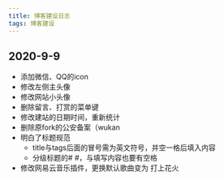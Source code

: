 ```yaml
---
title: 博客建设日志
tags: 博客建设
---  
```



## 2020-9-9 ##
+ 添加微信、QQ的icon  
+ 修改左侧主头像  
+ 修改网站小头像
+ 删除留言、打赏的菜单键
+ 修改建站的日期时间，重新统计
+ 删除原fork的公安备案（wukan
+ 明白了标题规范
  + title与tags后面的冒号需为英文符号，并空一格后填入内容
  + 分级标题的# #，与填写内容也要有空格
+ 修改网易云音乐插件，更换默认歌曲变为 打上花火
